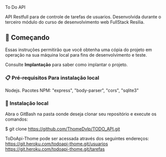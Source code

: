 To Do API

API Restfull para de controle de tarefas de usuarios. Desenvolvida durante o terceiro módulo do curso de desenvolvimento web FullStack Resilia.

## 🚀 Começando

Essas instruções permitirão que você obtenha uma cópia do projeto em operação na sua máquina local para fins de desenvolvimento e teste.

Consulte **Implantação** para saber como implantar o projeto.

### 📋 Pré-requisitos Para instalação local

Nodejs.
Pacotes NPM: "express", "body-parser", "cors", "sqlite3"

### 🔧 Instalação local
Abra o GitBash na pasta oonde deseja clonar seu repositório e execute os comandos:

$ git clone https://github.com/ThomeDvlp/TODO_API.git


ToDoApi-Thome pode ser acessada através dos seguintes endereços:
https://git.heroku.com/todoapi-thome.git/usuarios
https://git.heroku.com/todoapi-thome.git/tarefas
